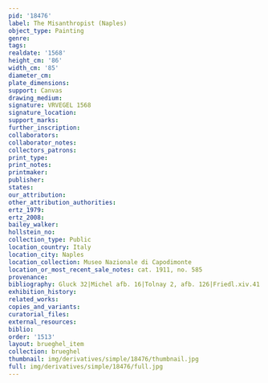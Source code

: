 ```yaml
---
pid: '18476'
label: The Misanthropist (Naples)
object_type: Painting
genre: 
tags: 
realdate: '1568'
height_cm: '86'
width_cm: '85'
diameter_cm: 
plate_dimensions: 
support: Canvas
drawing_medium: 
signature: VRVEGEL 1568
signature_location: 
support_marks: 
further_inscription: 
collaborators: 
collaborator_notes: 
collectors_patrons: 
print_type: 
print_notes: 
printmaker: 
publisher: 
states: 
our_attribution: 
other_attribution_authorities: 
ertz_1979: 
ertz_2008: 
bailey_walker: 
hollstein_no: 
collection_type: Public
location_country: Italy
location_city: Naples
location_collection: Museo Nazionale di Capodimonte
location_or_most_recent_sale_notes: cat. 1911, no. 585
provenance: 
bibliography: Gluck 32|Michel afb. 16|Tolnay 2, afb. 126|Friedl.xiv.41.
exhibition_history: 
related_works: 
copies_and_variants: 
curatorial_files: 
external_resources: 
biblio: 
order: '1513'
layout: brueghel_item
collection: brueghel
thumbnail: img/derivatives/simple/18476/thumbnail.jpg
full: img/derivatives/simple/18476/full.jpg
---
```

